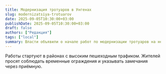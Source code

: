 ```yaml
---
title: Модернизация тротуаров в Унгенах
slug: modernizatsiya-trotuarov
date: 2025-09-05T10:30:00+03:00
publishDate: 2025-09-05T10:30:00+03:00
draft: false
authors: ["Редакция"]
tags: ["local"]
summary: Власти объявили о начале работ по модернизации тротуаров на нескольких улицах Унген.
---
```


Работы стартуют в районах с высоким пешеходным трафиком. Жителей просят соблюдать временные ограждения и указывать замечания через приёмную.

